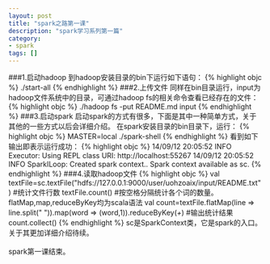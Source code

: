 ```yaml
---
layout: post
title: "spark之路第一课"
description: "spark学习系列第一篇"
category: 
- spark
tags: []
---
```



###1.启动hadoop
到hadoop安装目录的bin下运行如下语句：
{% highlight objc %}
./start-all
{% endhighlight %}
###2.上传文件
同样在bin目录运行，input为hadoop文件系统中的目录，可通过hadoop fs的相关命令查看已经存在的文件：
{% highlight objc %}
./hadoop fs -put README.md input
{% endhighlight %}
###3.启动spark
启动spark的方式有很多，下面是其中一种简单方式，关于其他的一些方式以后会详细介绍。
在spark安装目录的bin目录下，运行：
{% highlight objc %}
MASTER=local ./spark-shell
{% endhighlight %}
看到如下输出即表示运行成功：
{% highlight objc %}
14/09/12 20:05:52 INFO Executor: Using REPL class URI: http://localhost:55267
14/09/12 20:05:52 INFO SparkILoop: Created spark context..
Spark context available as sc.
{% endhighlight %}
###4.读取hadoop文件
{% highlight objc %}
val textFile=sc.textFile("hdfs://127.0.0.1:9000/user/uohzoaix/input/README.txt")
#统计文件行数
textFile.count()
#按空格分隔统计各个词的数量。flatMap,map,reduceByKey均为scala语法
val count=textFile.flatMap(line => line.split(" ")).map(word => (word,1)).reduceByKey(_+_)
#输出统计结果
count.collect()
{% endhighlight %}
sc是SparkContext类，它是spark的入口。关于其更加详细介绍待续。</br></br>
spark第一课结束。